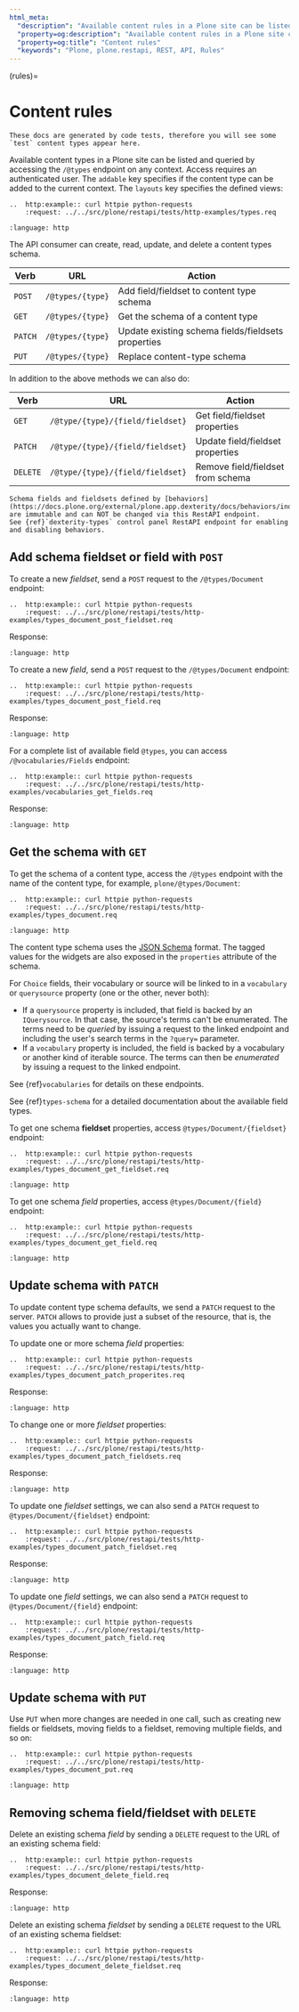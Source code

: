 ```yaml
---
html_meta:
  "description": "Available content rules in a Plone site can be listed and queried by accessing the /@content-rules endpoint on any context. Access requires an authenticated user."
  "property=og:description": "Available content rules in a Plone site can be listed and queried by accessing the /@content-rules endpoint on any context. Access requires an authenticated user."
  "property=og:title": "Content rules"
  "keywords": "Plone, plone.restapi, REST, API, Rules"
---
```


(rules)=

# Content rules

```{note}
These docs are generated by code tests, therefore you will see some `test` content types appear here.
```

Available content types in a Plone site can be listed and queried by accessing the `/@types` endpoint on any context.
Access requires an authenticated user.
The `addable` key specifies if the content type can be added to the current context.
The `layouts` key specifies the defined views:

```{eval-rst}
..  http:example:: curl httpie python-requests
    :request: ../../src/plone/restapi/tests/http-examples/types.req
```

```{literalinclude} ../../src/plone/restapi/tests/http-examples/types.resp
:language: http
```

The API consumer can create, read, update, and delete a content types schema.

| Verb    | URL              | Action                                             |
| ------- | ---------------- | -------------------------------------------------- |
| `POST`  | `/@types/{type}` | Add field/fieldset to content type schema          |
| `GET`   | `/@types/{type}` | Get the schema of a content type                   |
| `PATCH` | `/@types/{type}` | Update existing schema fields/fieldsets properties |
| `PUT`   | `/@types/{type}` | Replace content-type schema                        |

In addition to the above methods we can also do:

| Verb     | URL                              | Action                            |
| -------- | -------------------------------- | --------------------------------- |
| `GET`    | `/@type/{type}/{field/fieldset}` | Get field/fieldset properties     |
| `PATCH`  | `/@type/{type}/{field/fieldset}` | Update field/fieldset properties  |
| `DELETE` | `/@type/{type}/{field/fieldset}` | Remove field/fieldset from schema |

```{note}
Schema fields and fieldsets defined by [behaviors](https://docs.plone.org/external/plone.app.dexterity/docs/behaviors/index.html) are immutable and can NOT be changed via this RestAPI endpoint.
See {ref}`dexterity-types` control panel RestAPI endpoint for enabling and disabling behaviors.
```


## Add schema fieldset or field with `POST`

To create a new *fieldset*, send a `POST` request to the `/@types/Document` endpoint:

```{eval-rst}
..  http:example:: curl httpie python-requests
    :request: ../../src/plone/restapi/tests/http-examples/types_document_post_fieldset.req
```

Response:

```{literalinclude} ../../src/plone/restapi/tests/http-examples/types_document_post_fieldset.resp
:language: http
```

To create a new *field*, send a `POST` request to the `/@types/Document` endpoint:

```{eval-rst}
..  http:example:: curl httpie python-requests
    :request: ../../src/plone/restapi/tests/http-examples/types_document_post_field.req
```

Response:

```{literalinclude} ../../src/plone/restapi/tests/http-examples/types_document_post_field.resp
:language: http
```

For a complete list of available field `@types`, you can access `/@vocabularies/Fields` endpoint:

```{eval-rst}
..  http:example:: curl httpie python-requests
    :request: ../../src/plone/restapi/tests/http-examples/vocabularies_get_fields.req
```

Response:

```{literalinclude} ../../src/plone/restapi/tests/http-examples/vocabularies_get_fields.resp
:language: http
```


## Get the schema with `GET`

To get the schema of a content type, access the `/@types` endpoint with the name of the content type, for example, `plone/@types/Document`:

```{eval-rst}
..  http:example:: curl httpie python-requests
    :request: ../../src/plone/restapi/tests/http-examples/types_document.req
```

```{literalinclude} ../../src/plone/restapi/tests/http-examples/types_document.resp
:language: http
```

The content type schema uses the [JSON Schema](http://json-schema.org/) format.
The tagged values for the widgets are also exposed in the `properties` attribute of the schema.

For `Choice` fields, their vocabulary or source will be linked to in a `vocabulary` or `querysource` property (one or the other, never both):

- If a `querysource` property is included, that field is backed by an `IQuerysource`.
  In that case, the source's terms can't be enumerated.
  The terms need to be *queried* by issuing a request to the linked endpoint and including the user's search terms in the `?query=` parameter.
- If a `vocabulary` property is included, the field is backed by a vocabulary or another kind of iterable source.
  The terms can then be *enumerated* by issuing a request to the linked endpoint.

See {ref}`vocabularies` for details on these endpoints.

See {ref}`types-schema` for a detailed documentation about the available field types.

To get one schema **fieldset** properties, access `@types/Document/{fieldset}` endpoint:

```{eval-rst}
..  http:example:: curl httpie python-requests
    :request: ../../src/plone/restapi/tests/http-examples/types_document_get_fieldset.req
```

```{literalinclude} ../../src/plone/restapi/tests/http-examples/types_document_get_fieldset.resp
:language: http
```

To get one schema *field* properties, access `@types/Document/{field}` endpoint:

```{eval-rst}
..  http:example:: curl httpie python-requests
    :request: ../../src/plone/restapi/tests/http-examples/types_document_get_field.req
```

```{literalinclude} ../../src/plone/restapi/tests/http-examples/types_document_get_field.resp
:language: http
```


## Update schema with `PATCH`

To update content type schema defaults, we send a `PATCH` request to the server.
`PATCH` allows to provide just a subset of the resource, that is, the values you actually want to change.

To update one or more schema *field* properties:

```{eval-rst}
..  http:example:: curl httpie python-requests
    :request: ../../src/plone/restapi/tests/http-examples/types_document_patch_properites.req
```

Response:

```{literalinclude} ../../src/plone/restapi/tests/http-examples/types_document_patch_properites.resp
:language: http
```

To change one or more *fieldset* properties:

```{eval-rst}
..  http:example:: curl httpie python-requests
    :request: ../../src/plone/restapi/tests/http-examples/types_document_patch_fieldsets.req
```

Response:

```{literalinclude} ../../src/plone/restapi/tests/http-examples/types_document_patch_fieldsets.resp
:language: http
```

To update one *fieldset* settings, we can also send a `PATCH` request to `@types/Document/{fieldset}` endpoint:

```{eval-rst}
..  http:example:: curl httpie python-requests
    :request: ../../src/plone/restapi/tests/http-examples/types_document_patch_fieldset.req
```

Response:

```{literalinclude} ../../src/plone/restapi/tests/http-examples/types_document_patch_fieldset.resp
:language: http
```

To update one *field* settings, we can also send a `PATCH` request to `@types/Document/{field}` endpoint:

```{eval-rst}
..  http:example:: curl httpie python-requests
    :request: ../../src/plone/restapi/tests/http-examples/types_document_patch_field.req
```

Response:

```{literalinclude} ../../src/plone/restapi/tests/http-examples/types_document_patch_field.resp
:language: http
```


## Update schema with `PUT`

Use `PUT` when more changes are needed in one call, such as creating new fields or fieldsets, moving fields to a fieldset, removing multiple fields, and so on:

```{eval-rst}
..  http:example:: curl httpie python-requests
    :request: ../../src/plone/restapi/tests/http-examples/types_document_put.req
```

```{literalinclude} ../../src/plone/restapi/tests/http-examples/types_document_put.resp
:language: http
```


## Removing schema field/fieldset with `DELETE`

Delete an existing schema *field* by sending a `DELETE` request to the URL of an existing schema field:

```{eval-rst}
..  http:example:: curl httpie python-requests
    :request: ../../src/plone/restapi/tests/http-examples/types_document_delete_field.req
```

Response:

```{literalinclude} ../../src/plone/restapi/tests/http-examples/types_document_delete_field.resp
:language: http
```

Delete an existing schema *fieldset* by sending a `DELETE` request to the URL of an existing schema fieldset:

```{eval-rst}
..  http:example:: curl httpie python-requests
    :request: ../../src/plone/restapi/tests/http-examples/types_document_delete_fieldset.req
```

Response:

```{literalinclude} ../../src/plone/restapi/tests/http-examples/types_document_delete_fieldset.resp
:language: http
```
